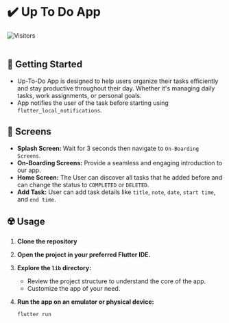 # ✔️ Up To Do App

![Visitors](https://api.visitorbadge.io/api/visitors?path=Up-To-Do-App&label=People%20who%20visited%20this%20page&countColor=%23263759) <br> <br>

## 🚀 Getting Started

- Up-To-Do App is designed to help users organize their tasks efficiently and stay productive throughout their day. Whether it's managing daily tasks, work assignments, or personal goals.
- App notifies the user of the task before starting using `flutter_local_notifications`.

## 🤳 Screens

- **Splash Screen:** Wait for 3 seconds then navigate to `On-Boarding Screens`. 
- **On-Boarding Screens:** Provide a seamless and engaging introduction to our app.
- **Home Screen:** The User can discover all tasks that he added before and can change the status to `COMPLETED` or `DELETED`.
- **Add Task:** User can add task details like `title`, `note`, `date`, `start time`, and `end time`.

## ☢️ Usage

1. **Clone the repository**

2. **Open the project in your preferred Flutter IDE.**

3. **Explore the `lib` directory:**

    - Review the project structure to understand the core of the app.
    - Customize the app of your need.

4. **Run the app on an emulator or physical device:**

    ```bash
    flutter run
    ```
